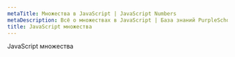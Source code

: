 ```yaml
---
metaTitle: Множества в JavaScript | JavaScript Numbers
metaDescription: Всё о множествах в JavaScript | База знаний PurpleSchool
title: JavaScript множества
---
```


JavaScript множества
